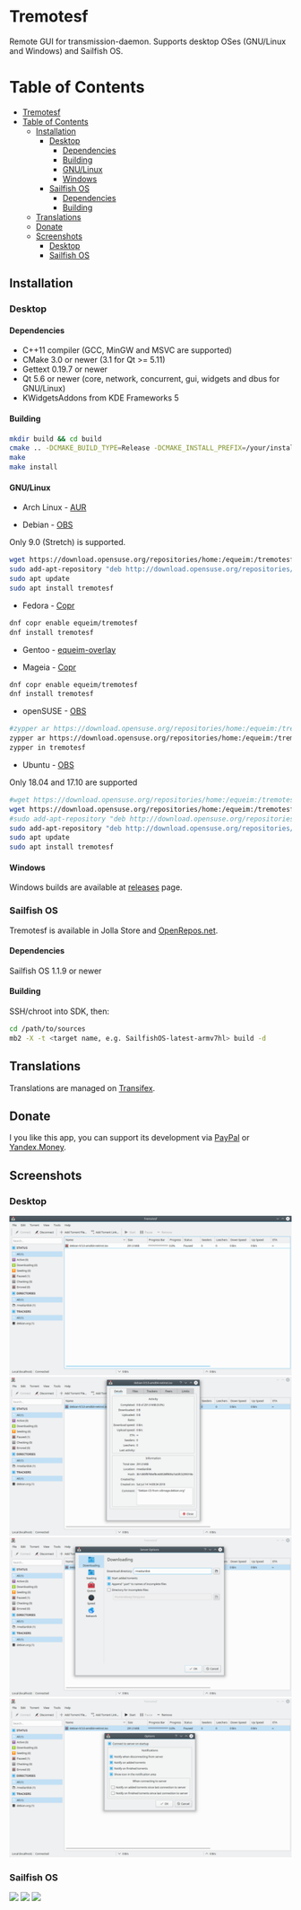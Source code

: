 # Tremotesf
Remote GUI for transmission-daemon. Supports desktop OSes (GNU/Linux and Windows) and Sailfish OS.

Table of Contents
=================

   * [Tremotesf](#tremotesf)
   * [Table of Contents](#table-of-contents)
      * [Installation](#installation)
         * [Desktop](#desktop)
            * [Dependencies](#dependencies)
            * [Building](#building)
            * [GNU/Linux](#gnulinux)
            * [Windows](#windows)
         * [Sailfish OS](#sailfish-os)
            * [Dependencies](#dependencies-1)
            * [Building](#building-1)
      * [Translations](#translations)
      * [Donate](#donate)
      * [Screenshots](#screenshots)
         * [Desktop](#desktop-1)
         * [Sailfish OS](#sailfish-os-1)


## Installation
### Desktop
#### Dependencies
- C++11 compiler (GCC, MinGW and MSVC are supported)
- CMake 3.0 or newer (3.1 for Qt >= 5.11)
- Gettext 0.19.7 or newer
- Qt 5.6 or newer (core, network, concurrent, gui, widgets and dbus for GNU/Linux)
- KWidgetsAddons from KDE Frameworks 5

#### Building
```sh
mkdir build && cd build
cmake .. -DCMAKE_BUILD_TYPE=Release -DCMAKE_INSTALL_PREFIX=/your/install/prefix
make
make install
```

#### GNU/Linux
- Arch Linux - [AUR](https://aur.archlinux.org/packages/tremotesf)

- Debian - [OBS](https://build.opensuse.org/project/show/home:equeim:tremotesf)

Only 9.0 (Stretch) is supported.
```sh
wget https://download.opensuse.org/repositories/home:/equeim:/tremotesf/Debian_9.0/Release.key -O - | sudo apt-key add -
sudo add-apt-repository "deb http://download.opensuse.org/repositories/home:/equeim:/tremotesf/Debian_9.0/ /"
sudo apt update
sudo apt install tremotesf
```

- Fedora - [Copr](https://copr.fedorainfracloud.org/coprs/equeim/tremotesf)
```sh
dnf copr enable equeim/tremotesf
dnf install tremotesf
```

- Gentoo - [equeim-overlay](https://github.com/equeim/equeim-overlay)

- Mageia - [Copr](https://copr.fedorainfracloud.org/coprs/equeim/tremotesf)
```sh
dnf copr enable equeim/tremotesf
dnf install tremotesf
```

- openSUSE - [OBS](https://build.opensuse.org/project/show/home:equeim:tremotesf)
```sh
#zypper ar https://download.opensuse.org/repositories/home:/equeim:/tremotesf/openSUSE_Tumbleweed/home:equeim:tremotesf.repo
zypper ar https://download.opensuse.org/repositories/home:/equeim:/tremotesf/openSUSE_Leap_15.0/home:equeim:tremotesf.repo
zypper in tremotesf
```

- Ubuntu - [OBS](https://build.opensuse.org/project/show/home:equeim:tremotesf)

Only 18.04 and 17.10 are supported
```sh
#wget https://download.opensuse.org/repositories/home:/equeim:/tremotesf/xUbuntu_17.10/Release.key -O - | sudo apt-key add -
wget https://download.opensuse.org/repositories/home:/equeim:/tremotesf/xUbuntu_18.04/Release.key -O - | sudo apt-key add -
#sudo add-apt-repository "deb http://download.opensuse.org/repositories/home:/equeim:/tremotesf/xUbuntu_17.10/ /"
sudo add-apt-repository "deb http://download.opensuse.org/repositories/home:/equeim:/tremotesf/xUbuntu_18.04/ /"
sudo apt update
sudo apt install tremotesf
```

#### Windows
Windows builds are available at [releases](https://github.com/equeim/tremotesf2/releases) page.

### Sailfish OS
Tremotesf is available in Jolla Store and [OpenRepos.net](https://openrepos.net/content/equeim/tremotesf).
#### Dependencies
Sailfish OS 1.1.9 or newer
#### Building
SSH/chroot into SDK, then:
```sh
cd /path/to/sources
mb2 -X -t <target name, e.g. SailfishOS-latest-armv7hl> build -d
```

## Translations
Translations are managed on [Transifex](https://www.transifex.com/equeim/tremotesf).

## Donate
I you like this app, you can support its development via [PayPal](https://www.paypal.com/cgi-bin/webscr?cmd=_donations&business=DDQTRHTY5YV2G&item_name=Support%20Tremotesf%20development&no_note=1&item_number=3&no_shipping=1&currency_code=EUR) or [Yandex.Money](https://yasobe.ru/na/tremotesf).

## Screenshots
### Desktop
![](https://github.com/equeim/tremotesf-screenshots/raw/master/desktop-1.png)
![](https://github.com/equeim/tremotesf-screenshots/raw/master/desktop-2.png)
![](https://github.com/equeim/tremotesf-screenshots/raw/master/desktop-3.png)
![](https://github.com/equeim/tremotesf-screenshots/raw/master/desktop-4.png)
### Sailfish OS
![](http://i.imgur.com/pNVIpCm.png)
![](http://i.imgur.com/RCqDejT.png)
![](http://i.imgur.com/K3vs1sq.png)
